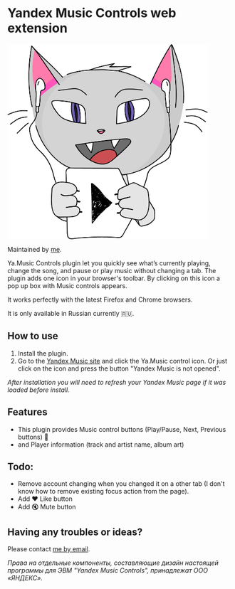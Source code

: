 # Yandex Music Controls web extension

<img src="/images/logo-hd.png" align="center" height="439" width="450" alt="Music Controls Logo" >

Maintained by [me](https://www.upwork.com/freelancers/~019842b9db9697a094).

Ya.Music Controls plugin let you quickly see what’s currently playing, change the song, and pause or play music without changing a tab.
The plugin adds one icon in your browser's toolbar. By clicking on this icon a pop up box with Music controls appears.

It works perfectly with the latest Firefox and Chrome browsers. 

It is only available in Russian currently :ru:.

## How to use
1. Install the plugin.
2. Go to the [Yandex Music site](https://music.yandex.ru/) and click the Ya.Music control icon. Or just click on the icon and press the button "Yandex Music is not opened".

*After installation you will need to refresh your Yandex Music page if it was loaded before install.*

## Features
* This plugin provides Music control buttons (Play/Pause, Next, Previous buttons) :musical_note:
* and Player information (track and artist name, album art)

## Todo:
* Remove account changing when you changed it on a other tab (I don't know how to remove existing focus action from the page).
* Add :heart: Like button
* Add :mute: Mute button 

## Having any troubles or ideas?
Please contact [me by email](mailto:kb@kernel-it.ru).

*Права на отдельные компоненты, составляющие дизайн настоящей программы для ЭВМ "Yandex Music Controls", принадлежат ООО «ЯНДЕКС».*